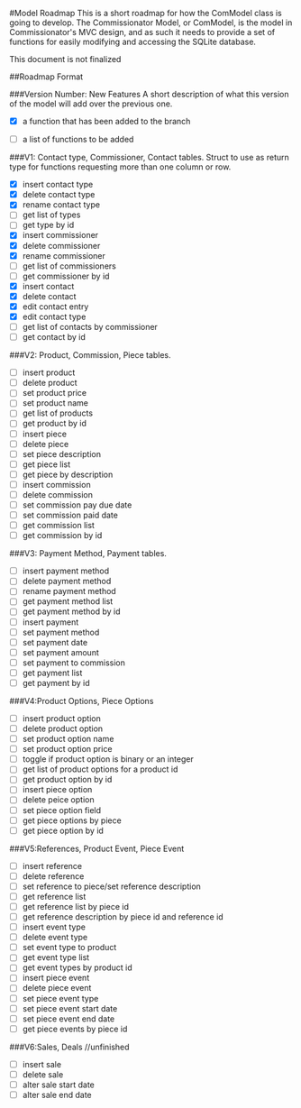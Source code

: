 #Model Roadmap
This is a short roadmap for how the ComModel class is going to develop.
The Commissionator Model, or ComModel, is the model in Commissionator's MVC
design, and as such it needs to provide a set of functions for easily modifying
and accessing the SQLite database.
  
This document is not finalized  
  
##Roadmap Format  
  
###Version Number: New Features
A short description of what this version of the model will add over the previous one.  
- [x] a function that has been added to the branch 
- [ ] a list of functions to be added  
  
  
###V1: Contact type, Commissioner, Contact tables. Struct to use as return type for functions requesting more than one column or row.
- [x] insert contact type
- [x] delete contact type
- [x] rename contact type
- [ ] get list of types
- [ ] get type by id
- [x] insert commissioner
- [x] delete commissioner
- [x] rename commissioner
- [ ] get list of commissioners
- [ ] get commissioner by id
- [x] insert contact
- [x] delete contact
- [x] edit contact entry
- [x] edit contact type
- [ ] get list of contacts by commissioner
- [ ] get contact by id

###V2: Product, Commission, Piece tables.
- [ ] insert product
- [ ] delete product
- [ ] set product price
- [ ] set product name
- [ ] get list of products
- [ ] get product by id
- [ ] insert piece
- [ ] delete piece
- [ ] set piece description
- [ ] get piece list
- [ ] get piece by description
- [ ] insert commission
- [ ] delete commission
- [ ] set commission pay due date
- [ ] set commission paid date
- [ ] get commission list
- [ ] get commission by id

###V3: Payment Method, Payment tables.
- [ ] insert payment method
- [ ] delete payment method
- [ ] rename payment method
- [ ] get payment method list
- [ ] get payment method by id
- [ ] insert payment
- [ ] set payment method
- [ ] set payment date
- [ ] set payment amount
- [ ] set payment to commission
- [ ] get payment list
- [ ] get payment by id

###V4:Product Options, Piece Options
- [ ] insert product option
- [ ] delete product option
- [ ] set product option name
- [ ] set product option price
- [ ] toggle if product option is binary or an integer
- [ ] get list of product options for a product id
- [ ] get product option by id
- [ ] insert piece option
- [ ] delete peice option
- [ ] set piece option field
- [ ] get piece options by piece
- [ ] get piece option by id

###V5:References, Product Event, Piece Event
- [ ] insert reference
- [ ] delete reference
- [ ] set reference to piece/set reference description
- [ ] get reference list
- [ ] get reference list by piece id
- [ ] get reference description by piece id and reference id
- [ ] insert event type
- [ ] delete event type
- [ ] set event type to product
- [ ] get event type list
- [ ] get event types by product id
- [ ] insert piece event
- [ ] delete piece event
- [ ] set piece event type
- [ ] set piece event start date
- [ ] set piece event end date
- [ ] get piece events by piece id

###V6:Sales, Deals
//unfinished
- [ ] insert sale
- [ ] delete sale
- [ ] alter sale start date
- [ ] alter sale end date
